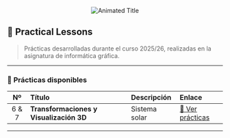 <p align="center">
  <img src="https://readme-typing-svg.demolab.com?font=Fira+Code&size=35&duration=2500&pause=800&color=00C2FF&center=true&vCenter=true&width=850&lines=🎨+Informática+Gráfica;✨+Luis+Muñoz+Sanz;🚀+Universidad+de+Las+Palmas+de+Gran+Canaria" alt="Animated Title">
</p>


## 🧩 Practical Lessons

> Prácticas desarrolladas durante el curso 2025/26, realizadas en la asignatura de informática gráfica.

---

### 🚀 **Prácticas disponibles**

| Nº | Título | Descripción | Enlace |
|:--:|:--------|:-------------|:--------|
| 6 & 7 | **Transformaciones y Visualización 3D** | Sistema solar | [📘 Ver prácticas](./Practica6y7/README.md) |

---

